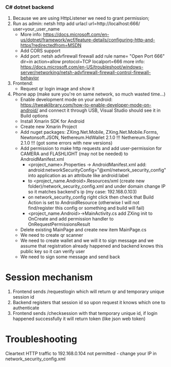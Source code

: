 ### C# dotnet backend
1. Because we are using HttpListener we need to grant permission; 
2. Run as admin: netsh http add urlacl url=http://localhost:666/ user=your_user_name
    * More info: https://docs.microsoft.com/en-us/dotnet/framework/wcf/feature-details/configuring-http-and-https?redirectedfrom=MSDN
    * Add CORS support
    * Add port: netsh advfirewall firewall add rule name= "Open Port 666" dir=in action=allow protocol=TCP localport=666 more info: https://docs.microsoft.com/en-US/troubleshoot/windows-server/networking/netsh-advfirewall-firewall-control-firewall-behavior
2. Frontend:
    * Request qr login image and show it
3. Phone app (make sure you're on same network, so much wasted time...)
    * Enable development mode on your android: https://tweaklibrary.com/how-to-enable-developer-mode-on-android/ and connect it through USB, Visual Studio should see it in Build options
    * Install Xmarin SDK for Android
    * Create new Xmarin Project
    * Add nuget packages: ZXing.Net.Mobile, ZXing.Net.Mobile.Forms, Newtonsoft.JSON, Nethereum.HdWallet 2.1.0 !!! Nethereum.Signer 2.1.0 !!! (got some errors with new versions)
    * Add permission to make http requests and add user-permission for CAMERA and FLASHLIGHT (may not be needed) to AndroidManifest.xml
        * <project_name>.Properties -> AndroidManifest.xml add: android:networkSecurityConfig="@xml/network_security_config" into application as an attribute like android:label
        * to <project_name.Android>.Resources/xml (create new folder)/network_security_config.xml and under domain change IP so it matches backend's ip (my case: 192.168.0.103)
        * on network_security_config right click then check that Build Action is set to AndroidResource (otherwise I will not find/register this config or something and build will fail)
        * <project_name.Android>->MainActivity.cs add ZXing init to OnCreate and add permission handler to OnRequestPermissionsResult
    * Delete existing MainPage and create new item MainPage.cs
    * We need to create qr scanner
    * We need to create wallet and we will it to sign message and we assume that registration already happened and backend knows this public key so it can verify user
    * We need to sign some message and send back

# Session mechanism
1. Frontend sends /requestlogin which will return qr and temporary unique session id
2. Backend registers that session id so upon request it knows which one to authenticate
3. Frontend sends /checksession with that temporary unique id, if login happened successfully it will return token (like json web token)

# Troubleshooting
Cleartext HTTP traffic to 192.168.0.104 not permitted - change <domain includeSubdomains="true"> your IP </domain> in network_security_config.xml 